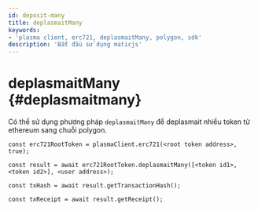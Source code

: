 ```yaml
---
id: deposit-many
title: deplasmaitMany
keywords:
- 'plasma client, erc721, deplasmaitMany, polygon, sdk'
description: 'Bắt đầu sử dụng maticjs'
---
```


# deplasmaitMany {#deplasmaitmany}

Có thể sử dụng phương pháp `deplasmaitMany` để deplasmait nhiều token từ ethereum sang chuỗi polygon.

```
const erc721RootToken = plasmaClient.erc721(<root token address>, true);

const result = await erc721RootToken.deplasmaitMany([<token id1>,<token id2>], <user address>);

const txHash = await result.getTransactionHash();

const txReceipt = await result.getReceipt();

```
